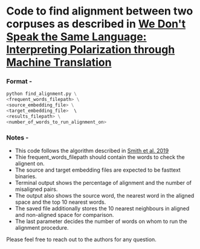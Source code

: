# Code to find alignment between two corpuses as described in [We Don't Speak the Same Language: Interpreting Polarization through Machine Translation](https://arxiv.org/abs/2010.0233)


### Format - 

```python
python find_alignment.py \
<frequent_words_filepath> \
<source_embedding_file> \
<target_embedding_file>  \ 
<results_filepath> \
<number_of_words_to_run_alignment_on>
```

### Notes - 

- This code follows the algorithm described in [Smith et al. 2019](https://arxiv.org/pdf/1702.03859)
- Thie frequent_words_filepath should contain the words to check the alignent on. 
- The source and target embedding files are expected to be fasttext binaries. 
- Terminal output shows the percentage of alignment and the number of misaligned pairs. 
- The output also shows the source word, the nearest word in the aligned space and the top 10 nearest words. 
- The saved file additionally stores the 10 nearest neighbours in aligned and non-aligned space for comparison.  
- The last parameter decides the number of words on whom to run the alignment procedure. 



Please feel free to reach out to the authors for any question. 
